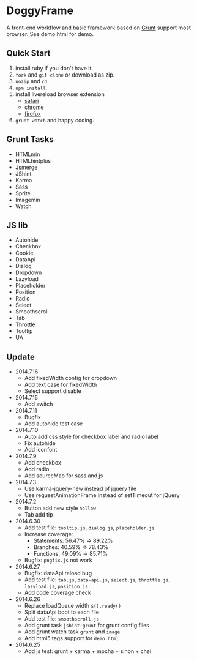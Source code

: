 # DoggyFrame

A front-end workflow and basic framework based on [Grunt](http://gruntjs.com/) support most browser. See demo.html for demo.

## Quick Start

1. install ruby if you don't have it.
2. `fork` and `git clone` or download as zip.
3. `unzip` and `cd`.
3. `npm install`.
4. install livereload browser extension
    - [safari](http://download.livereload.com/2.0.9/LiveReload-2.0.9.safariextz)
    - [chrome](https://chrome.google.com/webstore/detail/livereload/jnihajbhpnppcggbcgedagnkighmdlei)
    - [firefox](http://download.livereload.com/2.0.8/LiveReload-2.0.8.xpi)
5. `grunt watch` and happy coding.

## Grunt Tasks

- HTMLmin
- HTMLhintplus
- Jsmerge
- JShint
- Karma
- Sass
- Sprite
- Imagemin
- Watch

## JS lib

- Autohide
- Checkbox
- Cookie
- DataApi
- Dialog
- Dropdown
- Lazyload
- Placeholder
- Position
- Radio
- Select
- Smoothscroll
- Tab
- Throttle
- Tooltip
- UA

## Update

- 2014.7.16
    - Add fixedWidth config for dropdown
    - Add text case for fixedWidth
    - Select support disable
- 2014.7.15
    - Add switch
- 2014.7.11
    - Bugfix
    - Add autohide test case
- 2014.7.10
    - Auto add css style for checkbox label and radio label
    - Fix autohide
    - Add iconfont
- 2014.7.9
    - Add checkbox
    - Add radio
    - Add sourceMap for sass and js
- 2014.7.3
    - Use karma-jquery-new instead of jquery file
    - Use requestAnimationFrame instead of setTimeout for jQuery
- 2014.7.2
    - Button add new style `hollow`
    - Tab add tip
- 2014.6.30
    - Add test file: `tooltip.js`, `dialog.js`, `placeholder.js`
    - Increase coverage:
        - Statements: 56.47% => 89.22%
        - Branches: 40.59% => 78.43%
        - Functions: 49.09% => 85.71%
    - Bugfix: `pngfix.js` not work
- 2014.6.27
    - Bugfix: dataApi reload bug
    - Add test file: `tab.js`, `data-api.js`, `select.js`, `throttle.js`, `lazyload.js`, `position.js`
    - Add code coverage check
- 2014.6.26
    - Replace loadQueue width `$().ready()`
    - Split dataApi boot to each file
    - Add test file: `smoothscroll.js`
    - Add grunt task `jshint:grunt` for grunt config files
    - Add grunt watch task `grunt` and `image`
    - Add html5 tags support for `demo.html`
- 2014.6.25
    - Add js test: grunt + karma + mocha + sinon + chai
